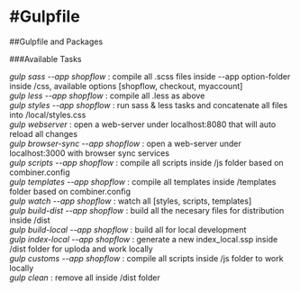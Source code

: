 #Gulpfile
===

##Gulpfile and Packages


###Available Tasks

*gulp sass --app shopflow*  :  compile all .scss files inside --app option-folder inside /css, available options [shopflow, checkout, myaccount]  
*gulp less --app shopflow*  :  compile all .less as above  
*gulp styles --app shopflow*  :  run sass & less tasks and concatenate all files into /local/styles.css  
*gulp webserver*  :  open a web-server under localhost:8080 that will auto reload all changes  
*gulp browser-sync --app shopflow*  :  open a web-server under localhost:3000 with browser sync services  
*gulp scripts --app shopflow*  :  compile all scripts inside /js folder based on combiner.config  
*gulp templates --app shopflow*  :  compile all templates inside /templates folder based on combiner.config  
*gulp watch --app shopflow*  :  watch all [styles, scripts, templates]  
*gulp build-dist --app shopflow*  :  build all the necesary files for distribution inside /dist  
*gulp build-local --app shopflow*  :  build all for local development  
*gulp index-local --app shopflow*  :  generate a new index_local.ssp inside /dist folder for uploda and work locally  
*gulp customs --app shopflow*  :  compile all scripts inside /js folder to work locally  
*gulp clean*  :  remove all inside /dist folder
